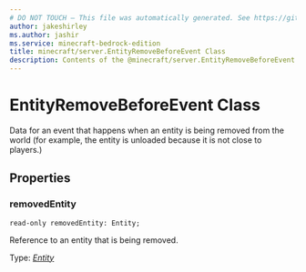 ```yaml
---
# DO NOT TOUCH — This file was automatically generated. See https://github.com/mojang/minecraftapidocsgenerator to modify descriptions, examples, etc.
author: jakeshirley
ms.author: jashir
ms.service: minecraft-bedrock-edition
title: minecraft/server.EntityRemoveBeforeEvent Class
description: Contents of the @minecraft/server.EntityRemoveBeforeEvent class.
---
```

# EntityRemoveBeforeEvent Class

Data for an event that happens when an entity is being removed from the world (for example, the entity is unloaded because it is not close to players.)

## Properties

### **removedEntity**
`read-only removedEntity: Entity;`

Reference to an entity that is being removed.

Type: [*Entity*](Entity.md)
